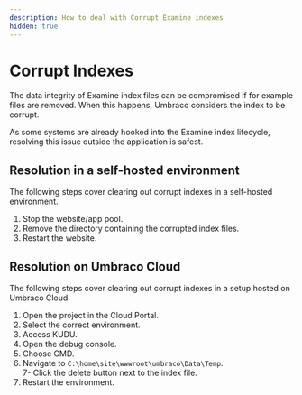 ```yaml
---
description: How to deal with Corrupt Examine indexes
hidden: true
---
```


# Corrupt Indexes

The data integrity of Examine index files can be compromised if for example files are removed. When this happens, Umbraco considers the index to be corrupt.

As some systems are already hooked into the Examine index lifecycle, resolving this issue outside the application is safest.

## Resolution in a self-hosted environment

The following steps cover clearing out corrupt indexes in a self-hosted environment.

1. Stop the website/app pool.
2. Remove the directory containing the corrupted index files.
3. Restart the website.

## Resolution on Umbraco Cloud

The following steps cover clearing out corrupt indexes in a setup hosted on Umbraco Cloud.

1. Open the project in the Cloud Portal.
2. Select the correct environment.
3. Access KUDU.
4. Open the debug console.
5. Choose CMD.
6. Navigate to `C:\home\site\wwwroot\umbraco\Data\Temp`.\
   7- Click the delete button next to the index file.
7. Restart the environment.
